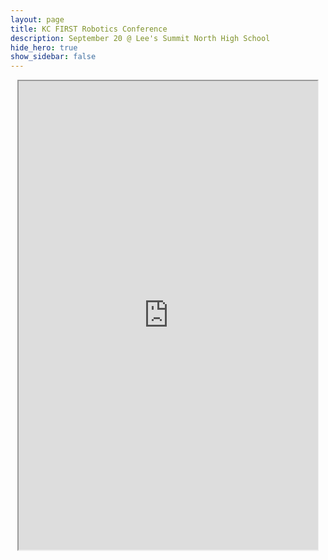 ```yaml
---
layout: page
title: KC FIRST Robotics Conference
description: September 20 @ Lee's Summit North High School
hide_hero: true
show_sidebar: false
--- 
```


<div style="text-align: center;">
  <iframe style="max-width: 100%; width: 95%; height: 750px; display: inline-block;" src="https://docs.google.com/document/d/e/2PACX-1vSqygiZN5E5g_goE-ceirFjSZ-povnnzmgcVqorwnaWObAOpnkSJxWZuqJa_HdgkGJ4oYRfwoySCzO8/pub?embedded=true"></iframe>
</div>
